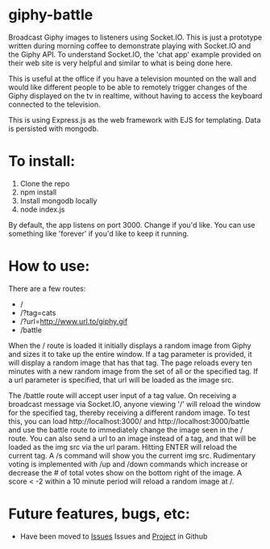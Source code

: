 # giphy-battle
Broadcast Giphy images to listeners using Socket.IO. This is just a prototype written during morning coffee to demonstrate
playing with Socket.IO and the Giphy API. To understand Socket.IO, the 'chat app' example provided on their web site is very
helpful and similar to what is being done here.

This is useful at the office if you have a television mounted on the wall and would like different people to be able
to remotely trigger changes of the Giphy displayed on the tv in realtime, without having to access the keyboard connected 
to the television. 

This is using Express.js as the web framework with EJS for templating. Data is persisted with mongodb.

# To install:
1. Clone the repo
2. npm install
3. Install mongodb locally 
4. node index.js

By default, the app listens on port 3000. Change if you'd like. 
You can use something like 'forever' if you'd like to keep it running.

# How to use:
There are a few routes:
* /
* /?tag=cats
* /?url=http://www.url.to/giphy.gif
* /battle

When the / route is loaded it initially displays a random image from Giphy and sizes it to take up the entire window. If
a tag parameter is provided, it will display a random image that has that tag. The page reloads every ten minutes with a
new random image from the set of all or the specified tag. If a url parameter is specified, that url will be loaded as the
image src.

The /battle route will accept user input of a tag value. On receiving a broadcast message via
Socket.IO, anyone viewing '/' will reload the window for the specified tag, thereby receiving
a different random image. To test this, you can load http://localhost:3000/ and http://localhost:3000/battle and use the battle
route to immediately change the image seen in the / route. You can also send a url to an image instead of a tag, and that will be 
loaded as the img src via the url param. Hitting ENTER will reload the current tag. A /s command will show you the current img src.
Rudimentary voting is implemented with /up and /down commands which increase or decrease the # of total votes show on the bottom right of the image. 
A score < -2 within a 10 minute period will reload a random image at /.

# Future features, bugs, etc:
* Have been moved to [Issues](https://github.com/mmccaff/giphy-battle/issues) Issues and [Project](https://github.com/mmccaff/giphy-battle/projects) in Github
